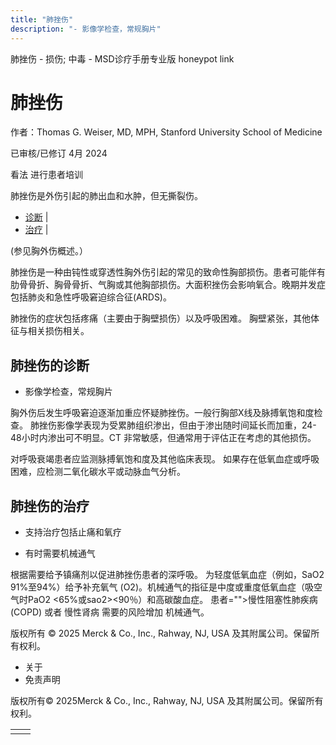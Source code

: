 ```yaml
---
title: "肺挫伤"
description: "- 影像学检查，常规胸片"
---
```


﻿肺挫伤 \- 损伤; 中毒 \- MSD诊疗手册专业版 honeypot link

# 肺挫伤

作者：Thomas G. Weiser, MD, MPH, Stanford University School of Medicine

已审核/已修订 4月 2024

看法 进行患者培训

肺挫伤是外伤引起的肺出血和水肿，但无撕裂伤。

- [诊断](#诊断_v12529713_zh) \|
- [治疗](#治疗_v12529720_zh) \|

(参见胸外伤概述。）

肺挫伤是一种由钝性或穿透性胸外伤引起的常见的致命性胸部损伤。患者可能伴有肋骨骨折、胸骨骨折、气胸或其他胸部损伤。大面积挫伤会影响氧合。晚期并发症包括肺炎和急性呼吸窘迫综合征(ARDS)。

肺挫伤的症状包括疼痛（主要由于胸壁损伤）以及呼吸困难。 胸壁紧张，其他体征与相关损伤相关。

## 肺挫伤的诊断

- 影像学检查，常规胸片


胸外伤后发生呼吸窘迫逐渐加重应怀疑肺挫伤。一般行胸部X线及脉搏氧饱和度检查。 肺挫伤影像学表现为受累肺组织渗出，但由于渗出随时间延长而加重，24-48小时内渗出可不明显。CT 非常敏感，但通常用于评估正在考虑的其他损伤。

对呼吸衰竭患者应监测脉搏氧饱和度及其他临床表现。 如果存在低氧血症或呼吸困难，应检测二氧化碳水平或动脉血气分析。

## 肺挫伤的治疗

- 支持治疗包括止痛和氧疗

- 有时需要机械通气


根据需要给予镇痛剂以促进肺挫伤患者的深呼吸。 为轻度低氧血症（例如，SaO2 91%至94%）给予补充氧气 (O2)。机械通气的指征是中度或重度低氧血症（吸空气时PaO2 <65%或sao2><90％）和高碳酸血症。 患者="">慢性阻塞性肺疾病 (COPD) 或者 慢性肾病 需要的风险增加 机械通气。



版权所有 © 2025
Merck & Co., Inc., Rahway, NJ, USA 及其附属公司。保留所有权利。

- 关于
- 免责声明

版权所有© 2025Merck & Co., Inc., Rahway, NJ, USA 及其附属公司。保留所有权利。

|     |     |
| --- | --- |
|  |  |